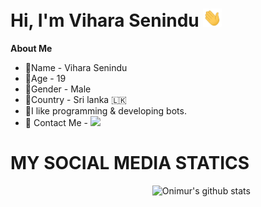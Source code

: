 # Hi, I'm Vihara Senindu <img src="https://raw.githubusercontent.com/ABSphreak/ABSphreak/master/gifs/Hi.gif" width="30px">

**About Me**

- 🔹Name - Vihara Senindu
- 🔹Age - 19 
- 🔹Gender - Male
- 🔹Country - Sri lanka 🇱🇰
- 🔹I like programming & developing bots.
- 🔹 Contact Me - <a href="https://t.me/ViharaSenindu"><img src="https://img.shields.io/badge/Vihara Senindu-blue.svg?logo=telegram"></a>

# MY SOCIAL MEDIA STATICS

<a href="https://github.com/viharasenindu/handle-path-oz">
    <img width="55%" align="right" alt="Onimur's github stats" src="https://github-readme-stats.vercel.app/api?username=viharasenindu&show_icons=true&theme=midnight-organe" />
  </a>
